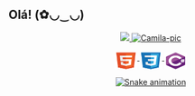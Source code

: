 ## Olá! (✿◡‿◡)



<div align="center">
  <a href="https://github.com/camilamafioletti">
  <img height="180em" src="https://github-readme-stats.vercel.app/api?username=camilamafioletti&show_icons=true&theme=dracula&include_all_commits=true&count_private=true"/>
    <img align="" alt="Camila-pic" height="180" width="400" " src="https://media1.giphy.com/media/137EaR4vAOCn1S/giphy.gif?cid=790b76112951ab39947a7e9f6beca45f66943dc6671a259d&rid=giphy.gif&ct=g">

<div style="display: inline_block"><br>
  <img align="top" alt="Camila-HTML" height="30" width="40" src="https://raw.githubusercontent.com/devicons/devicon/master/icons/html5/html5-original.svg">
  <img align="top" alt="Camila-CSS" height="30" width="40" src="https://raw.githubusercontent.com/devicons/devicon/master/icons/css3/css3-original.svg">
  <img align="top" alt="Camila-Csharp" height="30" width="40" src="https://raw.githubusercontent.com/devicons/devicon/master/icons/csharp/csharp-original.svg">
  
</div>

  ![Snake animation](https://github.com/camilamafioletti/camilamafioletti/blob/output/github-contribution-grid-snake.svg)


